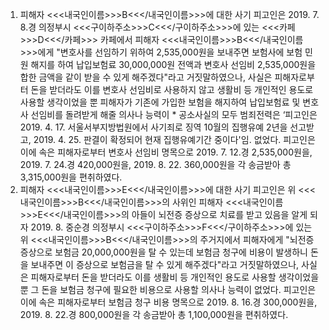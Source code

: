 1. 피해자 <<<내국인이름>>>B<<</내국인이름>>>에 대한 사기
피고인은 2019. 7. 8.경 의정부시 <<<구이하주소>>>C<<</구이하주소>>>에 있는 <<<카페>>>D<<</카페>>> 카페에서 피해자 <<<내국인이름>>>B<<</내국인이름>>>에게 "변호사를 선임하기 위하여 2,535,000원을 보내주면 보험사에 보험 민원 해지를 하여 납입보험료 30,000,000원 전액과 변호사 선임비 2,535,000원을 합한 금액을 같이 받을 수 있게 해주겠다"라고 거짓말하였으나, 사실은 피해자로부터 돈을 받더라도 이를 변호사 선임비로 사용하지 않고 생활비 등 개인적인 용도로 사용할 생각이었을 뿐 피해자가 기존에 가입한 보험을 해지하여 납입보험료 및 변호사 선임비를 돌려받게 해줄 의사나 능력이 * 공소사실의 모두 범죄전력은 ‘피고인은 2019. 4. 17. 서울서부지방법원에서 사기죄로 징역 10월의 집행유예 2년을 선고받고, 2019. 4. 25. 판결이 확정되어 현재 집행유예기간 중이다'임.
없었다.
피고인은 이에 속은 피해자로부터 변호사 선임비 명목으로 2019. 7. 12.경 2,535,000원을, 2019. 7. 24.경 420,000원을, 2019. 8. 22. 360,000원을 각 송금받아 총 3,315,000원을 편취하였다.
2. 피해자 <<<내국인이름>>>E<<</내국인이름>>>에 대한 사기
피고인은 위 <<<내국인이름>>>B<<</내국인이름>>>의 사위인 피해자 <<<내국인이름>>>E<<</내국인이름>>>의 아들이 뇌전증 증상으로 치료를 받고 있음을 알게 되자 2019. 8. 중순경 의정부시 <<<구이하주소>>>F<<</구이하주소>>>에 있는 위 <<<내국인이름>>>B<<</내국인이름>>>의 주거지에서 피해자에게 "뇌전증 증상으로 보험금 20,000,000원을 탈 수 있는데 보험금 청구에 비용이 발생하니 돈을 보내주면 이 증상으로 보험금을 탈 수 있게 해주겠다"라고 거짓말하였으나, 사실은 피해자로부터 돈을 받더라도 이를 생활비 등 개인적인 용도로 사용할 생각이었을 뿐 그 돈을 보험금 청구에 필요한 비용으로 사용할 의사나 능력이 없었다.
피고인은 이에 속은 피해자로부터 보험금 청구 비용 명목으로 2019. 8. 16.경 300,000원을, 2019. 8. 22.경 800,000원을 각 송금받아 총 1,100,000원을 편취하였다.